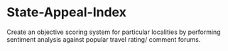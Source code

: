 # State-Appeal-Index
Create an objective scoring system for particular localities by performing sentiment analysis against popular travel rating/ comment forums.
